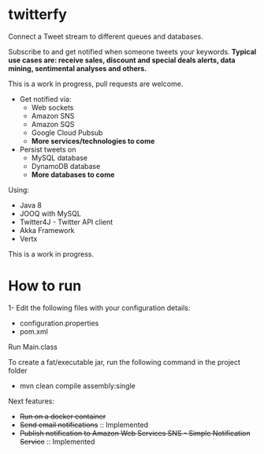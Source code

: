 # twitterfy
Connect a Tweet stream to different queues and databases.

Subscribe to and get notified when someone tweets your keywords. **Typical use cases are: receive sales, discount and special deals alerts, data mining, sentimental analyses and others.**

This is a work in progress, pull requests are welcome.

 - Get notified via:
   - Web sockets
   - Amazon SNS
   - Amazon SQS
   - Google Cloud Pubsub
   - **More services/technologies to come**
 - Persist tweets on
   - MySQL database
   - DynamoDB database
   - **More databases to come**

Using:
 - Java 8
 - JOOQ with MySQL
 - Twitter4J - Twitter API client
 - Akka Framework
 - Vertx

This is a work in progress.

# How to run
1- Edit the following files with your configuration details:
  - configuration.properties
  - pom.xml

Run Main.class

To create a fat/executable jar, run the following command in the project folder
 - mvn clean compile assembly:single

Next features:
  - ~~Run on a docker container~~
  - ~~Send email notifications~~ :: Implemented
  - ~~Publish notification to Amazon Web Services SNS - Simple Notification Service~~ :: Implemented
